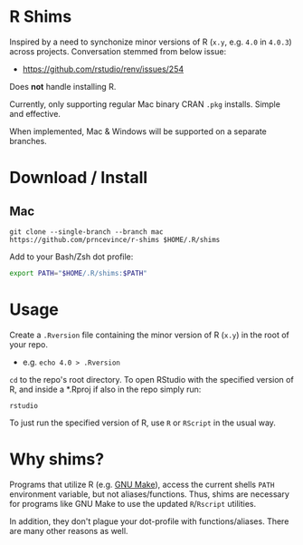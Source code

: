 # R Shims

Inspired by a need to synchonize minor versions of R (`x.y`, e.g. `4.0` in `4.0.3`) across projects. Conversation stemmed from below issue:
- https://github.com/rstudio/renv/issues/254

Does **not** handle installing R. 

Currently, only supporting regular Mac binary CRAN `.pkg` installs. Simple and effective. 

When implemented, Mac & Windows will be supported on a separate branches.

# Download / Install

## Mac

`git clone --single-branch --branch mac https://github.com/prncevince/r-shims $HOME/.R/shims`

Add to your Bash/Zsh dot profile:

```bash
export PATH="$HOME/.R/shims:$PATH"
```

# Usage

Create a `.Rversion` file containing the minor version of R (`x.y`) in the root of your repo. 

- e.g. `echo 4.0 > .Rversion`

`cd` to the repo's root directory. To open RStudio with the specified version of R, and inside a *.Rproj if also in the repo simply run:

`rstudio`

To just run the specified version of R, use `R` or `RScript` in the usual way.

# Why shims?

Programs that utilize R (e.g. [GNU Make](https://www.gnu.org/software/make/)), access the current shells `PATH` environment variable, but not aliases/functions. Thus, shims are necessary for programs like GNU Make to use the updated `R`/`Rscript` utilities.

In addition, they don't plague your dot-profile with functions/aliases. There are many other reasons as well. 

